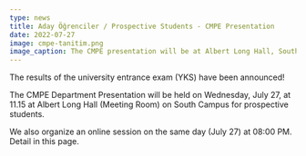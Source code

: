 ```yaml
---
type: news
title: Aday Öğrenciler / Prospective Students - CMPE Presentation
date: 2022-07-27
image: cmpe-tanitim.png
image_caption: The CMPE presentation will be at Albert Long Hall, South Campus.
---
```

The results of the university entrance exam (YKS) have been announced!

The CMPE Department Presentation will be held on Wednesday, July 27, at 11.15 at Albert Long Hall (Meeting Room) on South Campus for prospective students. 

We also organize an online session on the same day (July 27) at 08:00 PM. Detail in this page.